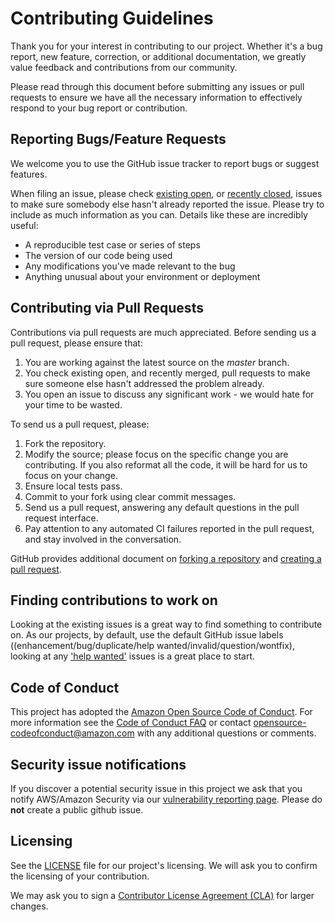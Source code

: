 # Contributing Guidelines 
 
Thank you for your interest in contributing to our project. Whether it's a bug report, new feature, correction, or additional 
documentation, we greatly value feedback and contributions from our community. 
 
Please read through this document before submitting any issues or pull requests to ensure we have all the necessary 
information to effectively respond to your bug report or contribution. 
 
 
## Reporting Bugs/Feature Requests 
 
We welcome you to use the GitHub issue tracker to report bugs or suggest features. 
 
When filing an issue, please check [existing open](https://github.com/aws-solutions/aws-serverless-transit-network-orchestrator/issues), or [recently closed](https://github.com/aws-solutions/aws-serverless-transit-network-orchestrator/issues?q=is%3Aissue+is%3Aclosed), issues to make sure somebody else hasn't already 
reported the issue. Please try to include as much information as you can. Details like these are incredibly useful: 
 
* A reproducible test case or series of steps 
* The version of our code being used 
* Any modifications you've made relevant to the bug 
* Anything unusual about your environment or deployment 
 
 
## Contributing via Pull Requests 
Contributions via pull requests are much appreciated. Before sending us a pull request, please ensure that: 
 
1. You are working against the latest source on the *master* branch. 
2. You check existing open, and recently merged, pull requests to make sure someone else hasn't addressed the problem already. 
3. You open an issue to discuss any significant work - we would hate for your time to be wasted. 
 
To send us a pull request, please: 
 
1. Fork the repository. 
2. Modify the source; please focus on the specific change you are contributing. If you also reformat all the code, it will be hard for us to focus on your change. 
3. Ensure local tests pass. 
4. Commit to your fork using clear commit messages. 
5. Send us a pull request, answering any default questions in the pull request interface. 
6. Pay attention to any automated CI failures reported in the pull request, and stay involved in the conversation. 
 
GitHub provides additional document on [forking a repository](https://help.github.com/articles/fork-a-repo/) and 
[creating a pull request](https://help.github.com/articles/creating-a-pull-request/). 
 
 
## Finding contributions to work on 
Looking at the existing issues is a great way to find something to contribute on. As our projects, by default, use the default GitHub issue labels ((enhancement/bug/duplicate/help wanted/invalid/question/wontfix), looking at any ['help wanted'](https://github.com/aws-solutions/aws-serverless-transit-network-orchestrator/labels/help%20wanted) issues is a great place to start. 
 
 
## Code of Conduct 
This project has adopted the [Amazon Open Source Code of Conduct](https://aws.github.io/code-of-conduct). 
For more information see the [Code of Conduct FAQ](https://aws.github.io/code-of-conduct-faq) or contact 
opensource-codeofconduct@amazon.com with any additional questions or comments. 
 
 
## Security issue notifications 
If you discover a potential security issue in this project we ask that you notify AWS/Amazon Security via our [vulnerability reporting page](http://aws.amazon.com/security/vulnerability-reporting/). Please do **not** create a public github issue. 
 
 
## Licensing 
See the [LICENSE](https://github.com/aws-solutions/aws-serverless-transit-network-orchestrator/blob/master/LICENSE.txt) file for our project's licensing. We will ask you to confirm the licensing of your contribution. 
 
 
We may ask you to sign a [Contributor License Agreement (CLA)](http://en.wikipedia.org/wiki/Contributor_License_Agreement) for larger changes. 